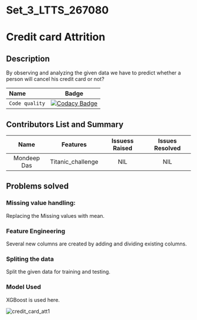 # Set_3_LTTS_267080


# Credit card Attrition

##  Description

By observing and analyzing the given data we have to predict whether a person will cancel his credit card or not?



| Name       |   Badge  | 
| :------------ |:---------------:| 
| ```Code quality```    |[![Codacy Badge](https://app.codacy.com/project/badge/Grade/80f6c5fa6806417a85f732db7803f22e)](https://www.codacy.com/gh/mjanu/Set_3_LTTS_267080/dashboard?utm_source=github.com&amp;utm_medium=referral&amp;utm_content=mjanu/Set_3_LTTS_267080&amp;utm_campaign=Badge_Grade)

## Contributors List and Summary

   |   Name          | Features          |    Issuess Raised |   Issues Resolved |      
   |:---------------:| :---------------: | :---------------:| :---------------:| 
   | Mondeep Das     | Titanic_challenge     |NIL             |  NIL              |    


## Problems solved

### Missing value handling:
  Replacing the Missing values with mean.

### Feature Engineering
   Several new columns are created by adding and dividing existing columns.
   
### Spliting the data
  Split the given data for training and testing.
   
   
### Model Used
  XGBoost is used here.
  
![credit_card_att1](https://user-images.githubusercontent.com/39588204/126078272-1b139a16-fa97-4167-92b9-edf0c9f7d64f.PNG)


